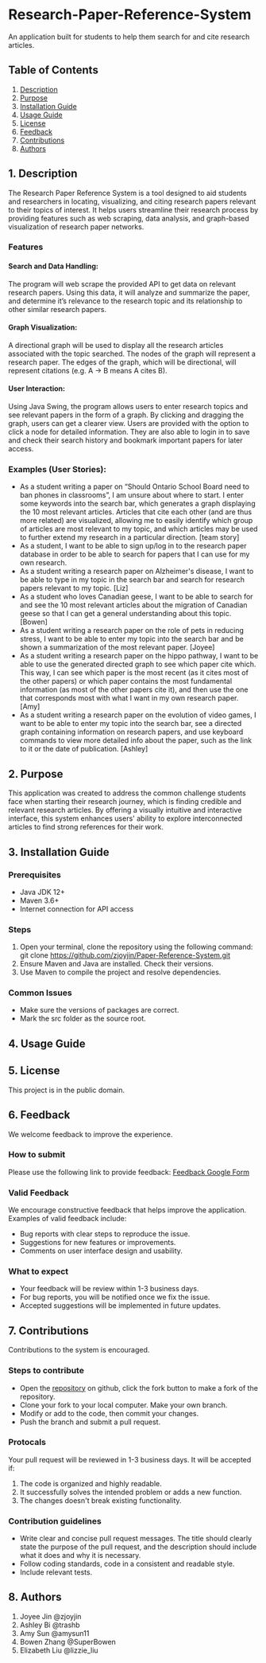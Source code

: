 # Research-Paper-Reference-System
An application built for students to help them search for and cite research articles.

## Table of Contents

1. [Description](#1-Description) 
2. [Purpose](#2-Purpose)
3. [Installation Guide](#3-Installation-Guide) 
4. [Usage Guide](#4-Usage-Guide)
5. [License](#5-License) 
6. [Feedback](#6-Feedback) 
7. [Contributions](#7-Contributions) 
8. [Authors](#8-Authors) 


## 1. Description
The Research Paper Reference System is a tool designed to aid students and researchers in locating, visualizing, and citing research papers relevant to their topics of interest. It helps users streamline their research process by providing features such as web scraping, data analysis, and graph-based visualization of research paper networks.

### Features
#### Search and Data Handling: 
The program will web scrape the provided API to get data on relevant research papers. Using this data, it will analyze and summarize the paper, and determine it’s relevance to the research topic and its relationship to other similar research papers. 

#### Graph Visualization:  
A directional graph will be used to display all the research articles associated with the topic searched. The nodes of the graph will represent a research paper. The edges of the graph, which will be directional, will represent citations (e.g. A -> B means A cites B). 

#### User Interaction:  
Using Java Swing, the program allows users to enter research topics and see relevant papers in the form of a graph. By clicking and dragging the graph, users can get a clearer view. Users are provided with the option to click a node for detailed information. They are also able to login in to save and check their search history and bookmark important papers for later access. 

### Examples (User Stories):
- As a student writing a paper on “Should Ontario School Board need to ban phones in classrooms”, I am unsure about where to start. I enter some keywords into the search bar, which generates a graph displaying the 10 most relevant articles. Articles that cite each other (and are thus more related) are visualized, allowing me to easily identify which group of articles are most relevant to my topic, and which articles may be used to further extend my research in a particular direction. [team story] 
- As a student, I want to be able to sign up/log in to the research paper database in order to be able to search for papers that I can use for my own research.
- As a student writing a research paper on Alzheimer's disease, I want to be able to type in my topic in the search bar and search for research papers relevant to my topic. [Liz]
- As a student who loves Canadian geese, I want to be able to search for and see the 10 most relevant articles about the migration of Canadian geese so that I can get a general understanding about this topic. [Bowen]
- As a student writing a research paper on the role of pets in reducing stress, I want to be able to enter my topic into the search bar and be shown a summarization of the most relevant paper. [Joyee]
- As a student writing a research paper on the hippo pathway, I want to be able to use the generated directed graph to see which paper cite which. This way, I can see which paper is the most recent (as it cites most of the other papers) or which paper contains the most fundamental information (as most of the other papers cite it), and then use the one that corresponds most with what I want in my own research paper. [Amy]
- As a student writing a research paper on the evolution of video games, I want to be able to enter my topic into the search bar, see a directed graph containing information on research papers, and use keyboard commands to view more detailed info about the paper, such as the link to it or the date of publication. [Ashley]

## 2. Purpose
This application was created to address the common challenge students face when starting their research journey, which is finding credible and relevant research articles. By offering a visually intuitive and interactive interface, this system enhances users' ability to explore interconnected articles to find strong  references for their work.

## 3. Installation Guide
### Prerequisites
- Java JDK 12+
- Maven 3.6+
- Internet connection for API access

### Steps
1. Open your terminal, clone the repository using the following command: git clone https://github.com/zjoyjin/Paper-Reference-System.git
2. Ensure Maven and Java are installed. Check their versions.
3. Use Maven to compile the project and resolve dependencies.

### Common Issues
- Make sure the versions of packages are correct.
- Mark the src folder as the source root.

## 4. Usage Guide


## 5. License
This project is in the public domain.

## 6. Feedback
We welcome feedback to improve the experience. 
### How to submit
Please use the following link to provide feedback: [Feedback Google Form](https://forms.gle/ighqLjdngWmQaRkr9)
### Valid Feedback
We encourage constructive feedback that helps improve the application. Examples of valid feedback include:
- Bug reports with clear steps to reproduce the issue.
- Suggestions for new features or improvements.
- Comments on user interface design and usability.
### What to expect
- Your feedback will be review within 1-3 business days.
- For bug reports, you will be notified once we fix the issue.
- Accepted suggestions will be implemented in future updates.

## 7. Contributions
Contributions to the system is encouraged.
### Steps to contribute
- Open the [repository](#https://github.com/zjoyjin/Paper-Reference-System) on github, click the fork button to make a fork of the repository.
- Clone your fork to your local computer. Make your own branch.
- Modify or add to the code, then commit your changes.
- Push the branch and submit a pull request.
### Protocals
Your pull request will be reviewed in 1-3 business days. It will be accepted if: 
1. The code is organized and highly readable. 
2. It successfully solves the intended problem or adds a new function. 
3. The changes doesn't break existing functionality.
### Contribution guidelines
- Write clear and concise pull request messages. The title should clearly state the purpose of the pull request, and the description should include what it does and why it is necessary. 
- Follow coding standards, code in a consistent and readable style.
- Include relevant tests.

## 8. Authors
1. Joyee Jin @zjoyjin
2. Ashley Bi @trashb
3. Amy Sun @amysun11
4. Bowen Zhang @SuperBowen
5. Elizabeth Liu @lizzie_liu

